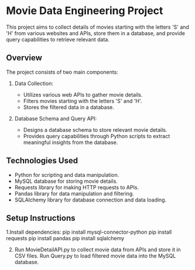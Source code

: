# Movie Data Engineering Project

This project aims to collect details of movies starting with the letters 'S' and 'H' from various websites and APIs, store them in a database, and provide query capabilities to retrieve relevant data.

## Overview

The project consists of two main components:

1. Data Collection:
   - Utilizes various web APIs to gather movie details.
   - Filters movies starting with the letters 'S' and 'H'.
   - Stores the filtered data in a database.

2. Database Schema and Query API:
   - Designs a database schema to store relevant movie details.
   - Provides query capabilities through Python scripts to extract meaningful insights from the database.

## Technologies Used

- Python for scripting and data manipulation.
- MySQL database for storing movie details.
- Requests library for making HTTP requests to APIs.
- Pandas library for data manipulation and filtering.
- SQLAlchemy library for database connection and data loading.

## Setup Instructions

1.Install dependencies:
   pip install mysql-connector-python
   pip install requests
   pip install pandas
   pip install sqlalchemy
   
2. Run MovieDetailAPI.py to collect movie data from APIs and store it in CSV files.
   Run Query.py to load filtered movie data into the MySQL database.
